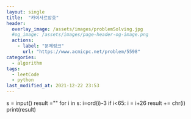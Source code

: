 ```yaml
---
layout: single
title:  "카이사르암호"
header:
  overlay_image: /assets/images/problemSolving.jpg
  #og_image: /assets/images/page-header-og-image.png
  actions:
    - label: "문제링크"
      url: "https://www.acmicpc.net/problem/5598"
categories:
  - algorithm
tags:
  - leetCode
  - python
last_modified_at: 2021-12-22 23:53
---
```


s = input()
result =""
for i in s:
    i=ord(i)-3
    if i<65:
        i = i+26
        result += chr(i)
print(result)
